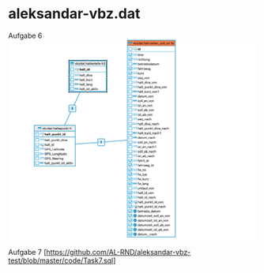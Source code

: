 # aleksandar-vbz.dat

Aufgabe 6
<img src= "pictures/Task6.png" width="600">

Aufgabe 7
[https://github.com/AL-RND/aleksandar-vbz-test/blob/master/code/Task7.sql]
